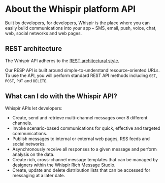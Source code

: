 # About the Whispir platform API

Built by developers, for developers, Whispir is the place where you can easily build communications into your app – SMS, email, push, voice, chat, web, social networks and web pages.

## REST architecture

The Whispir API adheres to the [REST architectural style.](https://en.wikipedia.org/wiki/Representational_state_transfer)

Our RESP API is built around simple-to-understand resource-oriented URLs. To use the API, you will perform standard REST API methods including `GET`, `POST`, `PUT` and `DELETE`.

## What can I do with the Whispir API?

Whispir APIs let developers:

- Create, send and retrieve multi-channel messages over 8 different channels.
- Invoke scenario-based communications for quick, effective and targeted communications.
- Publish messages to internal or external web pages, RSS feeds and social networks.
- Asynchronously receive all responses to a given message and perform analysis on the data.
- Create rich, cross-channel message templates that can be managed by designers within the Whispir Rich Message Studio.
- Create, update and delete distribution lists that can be accessed for messaging at a later date.

